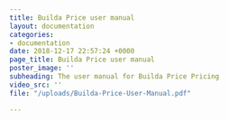 ```yaml
---
title: Builda Price user manual
layout: documentation
categories:
- documentation
date: 2018-12-17 22:57:24 +0000
page_title: Builda Price user manual
poster_image: ''
subheading: The user manual for Builda Price Pricing
video_src: ''
file: "/uploads/Builda-Price-User-Manual.pdf"

---
```

